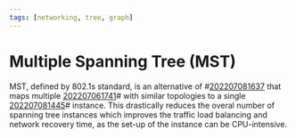 ```yaml
---
tags: [networking, tree, graph]
---
```


# Multiple Spanning Tree (MST)

MST, defined by 802.1s standard, is an alternative of
#[202207081637](202207081637.md) that maps multiple
[202207061741](202207061741.md)# with similar topologies to a single
[202207081445](202207081445.md)# instance. This drastically reduces the overal
number of spanning tree instances which improves the traffic load balancing and
network recovery time, as the set-up of the instance can be CPU-intensive.
